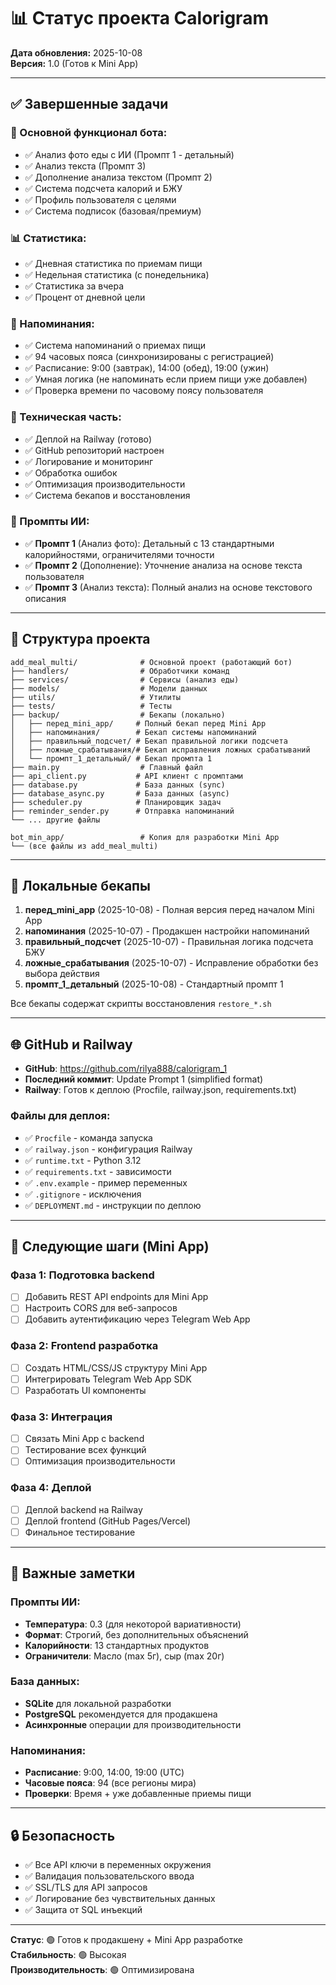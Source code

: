 # 📊 Статус проекта Calorigram

**Дата обновления:** 2025-10-08  
**Версия:** 1.0 (Готов к Mini App)

---

## ✅ Завершенные задачи

### 🤖 Основной функционал бота:
- ✅ Анализ фото еды с ИИ (Промпт 1 - детальный)
- ✅ Анализ текста (Промпт 3)
- ✅ Дополнение анализа текстом (Промпт 2)
- ✅ Система подсчета калорий и БЖУ
- ✅ Профиль пользователя с целями
- ✅ Система подписок (базовая/премиум)

### 📊 Статистика:
- ✅ Дневная статистика по приемам пищи
- ✅ Недельная статистика (с понедельника)
- ✅ Статистика за вчера
- ✅ Процент от дневной цели

### 🔔 Напоминания:
- ✅ Система напоминаний о приемах пищи
- ✅ 94 часовых пояса (синхронизированы с регистрацией)
- ✅ Расписание: 9:00 (завтрак), 14:00 (обед), 19:00 (ужин)
- ✅ Умная логика (не напоминать если прием пищи уже добавлен)
- ✅ Проверка времени по часовому поясу пользователя

### 🔧 Техническая часть:
- ✅ Деплой на Railway (готово)
- ✅ GitHub репозиторий настроен
- ✅ Логирование и мониторинг
- ✅ Обработка ошибок
- ✅ Оптимизация производительности
- ✅ Система бекапов и восстановления

### 🎨 Промпты ИИ:
- ✅ **Промпт 1** (Анализ фото): Детальный с 13 стандартными калорийностями, ограничителями точности
- ✅ **Промпт 2** (Дополнение): Уточнение анализа на основе текста пользователя
- ✅ **Промпт 3** (Анализ текста): Полный анализ на основе текстового описания

---

## 📁 Структура проекта

```
add_meal_multi/              # Основной проект (работающий бот)
├── handlers/                # Обработчики команд
├── services/                # Сервисы (анализ еды)
├── models/                  # Модели данных
├── utils/                   # Утилиты
├── tests/                   # Тесты
├── backup/                  # Бекапы (локально)
│   ├── перед_mini_app/     # Полный бекап перед Mini App
│   ├── напоминания/        # Бекап системы напоминаний
│   ├── правильный_подсчет/ # Бекап правильной логики подсчета
│   ├── ложные_срабатывания/# Бекап исправления ложных срабатываний
│   └── промпт_1_детальный/ # Бекап промпта 1
├── main.py                  # Главный файл
├── api_client.py           # API клиент с промптами
├── database.py             # База данных (sync)
├── database_async.py       # База данных (async)
├── scheduler.py            # Планировщик задач
├── reminder_sender.py      # Отправка напоминаний
└── ... другие файлы

bot_min_app/                 # Копия для разработки Mini App
└── (все файлы из add_meal_multi)
```

---

## 🔄 Локальные бекапы

1. **перед_mini_app** (2025-10-08) - Полная версия перед началом Mini App
2. **напоминания** (2025-10-07) - Продакшен настройки напоминаний
3. **правильный_подсчет** (2025-10-07) - Правильная логика подсчета БЖУ
4. **ложные_срабатывания** (2025-10-07) - Исправление обработки без выбора действия
5. **промпт_1_детальный** (2025-10-08) - Стандартный промпт 1

Все бекапы содержат скрипты восстановления `restore_*.sh`

---

## 🌐 GitHub и Railway

- **GitHub**: https://github.com/rilya888/calorigram_1
- **Последний коммит**: Update Prompt 1 (simplified format)
- **Railway**: Готов к деплою (Procfile, railway.json, requirements.txt)

### Файлы для деплоя:
- ✅ `Procfile` - команда запуска
- ✅ `railway.json` - конфигурация Railway
- ✅ `runtime.txt` - Python 3.12
- ✅ `requirements.txt` - зависимости
- ✅ `.env.example` - пример переменных
- ✅ `.gitignore` - исключения
- ✅ `DEPLOYMENT.md` - инструкции по деплою

---

## 🎯 Следующие шаги (Mini App)

### Фаза 1: Подготовка backend
- [ ] Добавить REST API endpoints для Mini App
- [ ] Настроить CORS для веб-запросов
- [ ] Добавить аутентификацию через Telegram Web App

### Фаза 2: Frontend разработка
- [ ] Создать HTML/CSS/JS структуру Mini App
- [ ] Интегрировать Telegram Web App SDK
- [ ] Разработать UI компоненты

### Фаза 3: Интеграция
- [ ] Связать Mini App с backend
- [ ] Тестирование всех функций
- [ ] Оптимизация производительности

### Фаза 4: Деплой
- [ ] Деплой backend на Railway
- [ ] Деплой frontend (GitHub Pages/Vercel)
- [ ] Финальное тестирование

---

## 📝 Важные заметки

### Промпты ИИ:
- **Температура**: 0.3 (для некоторой вариативности)
- **Формат**: Строгий, без дополнительных объяснений
- **Калорийности**: 13 стандартных продуктов
- **Ограничители**: Масло (max 5г), сыр (max 20г)

### База данных:
- **SQLite** для локальной разработки
- **PostgreSQL** рекомендуется для продакшена
- **Асинхронные** операции для производительности

### Напоминания:
- **Расписание**: 9:00, 14:00, 19:00 (UTC)
- **Часовые пояса**: 94 (все регионы мира)
- **Проверки**: Время + уже добавленные приемы пищи

---

## 🔒 Безопасность

- ✅ Все API ключи в переменных окружения
- ✅ Валидация пользовательского ввода
- ✅ SSL/TLS для API запросов
- ✅ Логирование без чувствительных данных
- ✅ Защита от SQL инъекций

---

**Статус**: 🟢 Готов к продакшену + Mini App разработке  
**Стабильность**: 🟢 Высокая  
**Производительность**: 🟢 Оптимизирована
